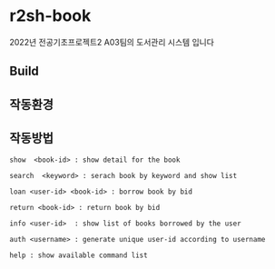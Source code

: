 # r2sh-book

2022년 전공기초프로젝트2 A03팀의 도서관리 시스템 입니다


## Build

## 작동환경

## 작동방법

```
show  <book-id> : show detail for the book 

search  <keyword> : serach book by keyword and show list 

loan <user-id> <book-id> : borrow book by bid 

return <book-id> : return book by bid 

info <user-id>	: show list of books borrowed by the user 

auth <username> : generate unique user-id according to username 

help : show available command list 
```
